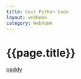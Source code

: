 ```yaml
---
title: Cool Python Code
layout: webhome
category: WebHome
---
```


# {{page.title}}

[paddy](paddy.html)
